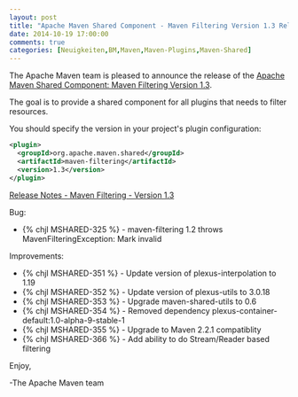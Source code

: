 ```yaml
---
layout: post
title: "Apache Maven Shared Component - Maven Filtering Version 1.3 Released"
date: 2014-10-19 17:00:00
comments: true
categories: [Neuigkeiten,BM,Maven,Maven-Plugins,Maven-Shared]
---
```

The Apache Maven team is pleased to announce the release of the 
[Apache Maven Shared Component: Maven Filtering Version 1.3](http://maven.apache.org/shared/maven-filtering/).

The goal is to provide a shared component for all plugins that needs to filter
resources.

You should specify the version in your project's plugin configuration:

``` xml
<plugin>
  <groupId>org.apache.maven.shared</groupId>
  <artifactId>maven-filtering</artifactId>
  <version>1.3</version>
</plugin>
```

<!-- more -->

[Release Notes - Maven Filtering - Version 1.3](http://jira.codehaus.org/secure/ReleaseNote.jspa?version=20184&styleName=Text&projectId=11761)

Bug:

 * {% chjl MSHARED-325 %} - maven-filtering 1.2 throws MavenFilteringException: Mark invalid

Improvements:

 * {% chjl MSHARED-351 %} - Update version of plexus-interpolation to 1.19
 * {% chjl MSHARED-352 %} - Update version of plexus-utils to 3.0.18
 * {% chjl MSHARED-353 %} - Upgrade maven-shared-utils to 0.6
 * {% chjl MSHARED-354 %} - Removed dependency plexus-container-default:1.0-alpha-9-stable-1
 * {% chjl MSHARED-355 %} - Upgrade to Maven 2.2.1 compatiblity
 * {% chjl MSHARED-366 %} - Add ability to do Stream/Reader based filtering

Enjoy,

-The Apache Maven team
